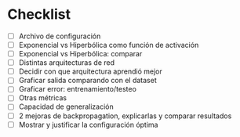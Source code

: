 # Checklist

- [ ] Archivo de configuración
- [ ] Exponencial vs Hiperbólica como función de activación
- [ ] Exponencial vs Hiperbólica: comparar
- [ ] Distintas arquitecturas de red
- [ ] Decidir con que arquitectura aprendió mejor
- [ ] Graficar salida comparando con el dataset
- [ ] Graficar error: entrenamiento/testeo
- [ ] Otras métricas
- [ ] Capacidad de generalización
- [ ] 2 mejoras de backpropagation, explicarlas y comparar resultados
- [ ] Mostrar y justificar la configuración óptima